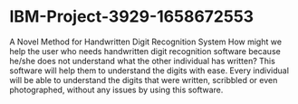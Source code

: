 # IBM-Project-3929-1658672553
A Novel Method for Handwritten Digit Recognition System
How might we help the user who needs handwritten digit recognition software because he/she does not understand what the other individual has written? 
This software will help them to understand the digits with ease.
Every individual will be able to understand the digits that were written, scribbled or even photographed, without any issues by using this software.
